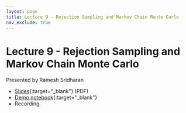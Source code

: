 ```yaml
---
layout: page
title: Lecture 9 - Rejection Sampling and Markov Chain Monte Carlo
nav_exclude: true
---
```


# Lecture 9 - Rejection Sampling and Markov Chain Monte Carlo

Presented by Ramesh Sridharan

- [Slides](https://docs.google.com/presentation/d/1EYz_6rk3ptg6IWyOZBYQwxjBqRdgwFDgtXvUnmy-pLQ/edit?usp=sharing){:target="_blank"} (PDF)
- [Demo notebook](http://data102.datahub.berkeley.edu/hub/user-redirect/git-sync?repo=https://github.com/ds-102/sp24-materials&subPath=lecture/lecture09/lec09.ipynb){:target="_blank"}
- Recording
